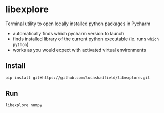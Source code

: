 # libexplore
Terminal utility to open locally installed python packages in Pycharm

- automatically finds which pycharm version to launch
- finds installed library of the current python executable (ie. runs `which python`)
- works as you would expect with activated virtual environments

## Install
```
pip install git+https://github.com/lucashadfield/libexplore.git
```

## Run
```
libexplore numpy
```
